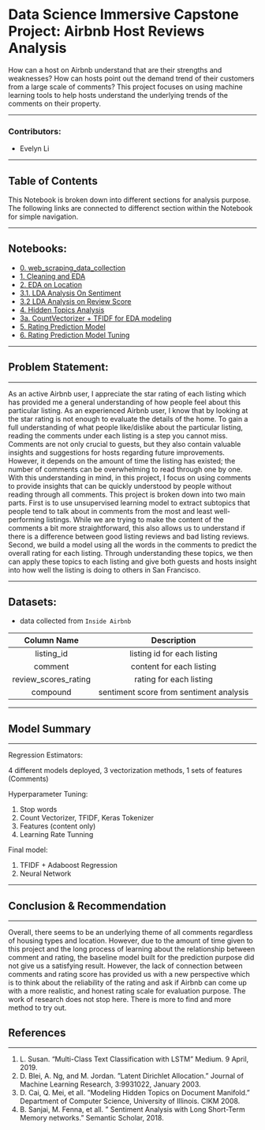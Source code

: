 # Data Science Immersive Capstone Project: Airbnb Host Reviews Analysis

How can a host on Airbnb understand that are their strengths and weaknesses? How can hosts point out the demand trend of their customers from a large scale of comments? This project focuses on using machine learning tools to help hosts understand the underlying trends of the comments on their property.

---

### Contributors: 
- Evelyn Li

---

## Table of Contents 

This Notebook is broken down into different sections for analysis purpose. The following links are connected to differenct section within the Notebook for simple navigation. 

---

## Notebooks:
- [0. web_scraping_data_collection](https://git.generalassemb.ly/evolevelynli/capstone_project/blob/master/code/0.%20web_scraping_data_collection.ipynb)
- [1. Cleaning and EDA](https://git.generalassemb.ly/evolevelynli/capstone_project/blob/master/code/1.%20Cleaning%20and%20EDA%20.ipynb)
- [2. EDA on Location](https://git.generalassemb.ly/evolevelynli/capstone_project/blob/master/code/2.%20EDA%20on%20Location.ipynb)
- [3.1. LDA Analysis On Sentiment](https://git.generalassemb.ly/evolevelynli/capstone_project/blob/master/code/3.1.%20LDA%20Analysis%20On%20Sentiment%20.ipynb)
- [3.2 LDA Analysis on Review Score](https://git.generalassemb.ly/evolevelynli/capstone_project/blob/master/code/3.2%20LDA%20Analysis%20on%20Review%20Score.ipynb)
- [4. Hidden Topics Analysis](https://git.generalassemb.ly/billyu/Project-4-Disaster-Classification/blob/master/code/2.d%20LDA%20Tryout.ipynb)
- [3a. CountVectorizer + TFIDF for EDA modeling](https://git.generalassemb.ly/evolevelynli/capstone_project/blob/master/code/4.%20Hidden%20Topics%20Analysis%20.ipynb)
- [5. Rating Prediction Model](https://git.generalassemb.ly/evolevelynli/capstone_project/blob/master/code/5.%20Rating%20Prediction%20Model.ipynb)
- [6. Rating Prediction Model Tuning](https://git.generalassemb.ly/evolevelynli/capstone_project/blob/master/code/6.%20Rating%20Prediction%20Model%20Tuning%20.ipynb)

---

## Problem Statement: 

---

As an active Airbnb user, I appreciate the star rating of each listing which has provided me a general understanding of how people feel about this particular listing. As an experienced Airbnb user, I know that by looking at the star rating is not enough to evaluate the details of the home. To gain a full understanding of what people like/dislike about the particular listing, reading the comments under each listing is a step you cannot miss. Comments are not only crucial to guests, but they also contain valuable insights and suggestions for hosts regarding future improvements. However, it depends on the amount of time the listing has existed; the number of comments can be overwhelming to read through one by one. With this understanding in mind, in this project, I focus on using comments to provide insights that can be quickly understood by people without reading through all comments. This project is broken down into two main parts. First is to use unsupervised learning model to extract subtopics that people tend to talk about in comments from the most and least well-performing listings. While we are trying to make the content of the comments a bit more straightforward, this also allows us to understand if there is a difference between good listing reviews and bad listing reviews. Second, we build a model using all the words in the comments to predict the overall rating for each listing. Through understanding these topics, we then can apply these topics to each listing and give both guests and hosts insight into how well the listing is doing to others in San Francisco. 

---


## Datasets: 

- data collected from `Inside Airbnb`

|     Column Name       |                          Description                          |
|:---------------------:|:-------------------------------------------------------------:|
|  listing_id           |                    listing id for each listing                |
|    comment            |                  content for each listing                     |
| review_scores_rating  |                rating for each listing                        |
|      compound         |           sentiment score from sentiment analysis             |

---



## Model Summary 
---

Regression Estimators: 

4 different models deployed, 3 vectorization methods, 1 sets of features (Comments) 
 
Hyperparameter Tuning:

1. Stop words 
2. Count Vectorizer, TFIDF, Keras Tokenizer 
3. Features (content only)
4. Learning Rate Tunning 
 
Final model: 

1. TFIDF + Adaboost Regression 
2. Neural Network 


---

## Conclusion & Recommendation 
---

Overall, there seems to be an underlying theme of all comments regardless of housing types and location. However, due to the amount of time given to this project and the long process of learning about the relationship between comment and rating, the baseline model built for the prediction purpose did not give us a satisfying result. However, the lack of connection between comments and rating score has provided us with a new perspective which is to think about the reliability of the rating and ask if Airbnb can come up with a more realistic, and honest rating scale for evaluation purpose. The work of research does not stop here. There is more to find and more method to try out.


## References 
---

1. L. Susan. “Multi-Class Text Classification with LSTM” Medium. 9 April, 2019.
2. D. Blei, A. Ng, and M. Jordan. ”Latent Dirichlet Allocation.” Journal of Machine Learning Research, 3:9931022, January 2003.
3. D. Cai, Q. Mei, et all. ”Modeling Hidden Topics on Document Manifold.” Department of Computer Science, University of Illinois. CIKM 2008.
4. B. Sanjai, M. Fenna, et all. ” Sentiment Analysis with Long Short-Term Memory networks.” Semantic Scholar, 2018.
